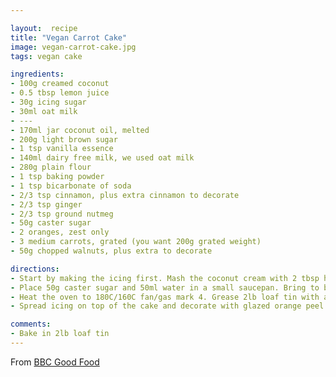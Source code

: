 ```yaml
--- 

layout:  recipe
title: "Vegan Carrot Cake"
image: vegan-carrot-cake.jpg
tags: vegan cake

ingredients: 
- 100g creamed coconut
- 0.5 tbsp lemon juice
- 30g icing sugar
- 30ml oat milk
- ---
- 170ml jar coconut oil, melted
- 200g light brown sugar
- 1 tsp vanilla essence
- 140ml dairy free milk, we used oat milk
- 280g plain flour
- 1 tsp baking powder
- 1 tsp bicarbonate of soda
- 2/3 tsp cinnamon, plus extra cinnamon to decorate
- 2/3 tsp ginger
- 2/3 tsp ground nutmeg
- 50g caster sugar
- 2 oranges, zest only
- 3 medium carrots, grated (you want 200g grated weight)
- 50g chopped walnuts, plus extra to decorate

directions: 
- Start by making the icing first. Mash the coconut cream with 2 tbsp hot water and the lemon juice until smooth.Whisk in the icing sugar followed by the oat milk. Continue to whisk until fully combined, set aside in the fridge until needed.
- Place 50g caster sugar and 50ml water in a small saucepan. Bring to boil and simmer a few mins. Add the grated zest of 1 orange and leave to cool. 
- Heat the oven to 180C/160C fan/gas mark 4. Grease 2lb loaf tin with a little of the melted coconut oil and line the bases with baking parchment. Whisk together the oil and sugar, then add the vanilla and milk. Combine the flour, baking powder, bicarbonate of soda, spices and zest of the other orange in a separate bowl. Add these to the wet mixture and stir well. Finally stir in the carrot and the nuts. Divide the mixture between the prepared tins and bake for 1 hour or until a skewer inserted into the middle of the cake comes out cleanly. Cool in the tin for 5 mins before transferring to a wire rack to cool completely.
- Spread icing on top of the cake and decorate with glazed orange peel.

comments: 
- Bake in 2lb loaf tin
--- 
```


From [BBC Good Food](https://www.bbcgoodfood.com/recipes/vegan-carrot-cake) 